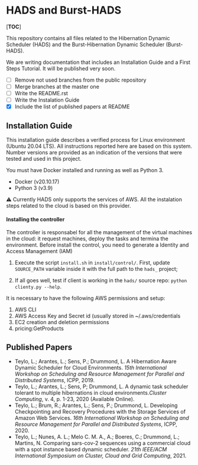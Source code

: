 # HADS and Burst-HADS

[__TOC__]

This repository contains all files related to the Hibernation Dynamic Scheduler (HADS) and the Burst-Hibernation Dynamic Scheduler (Burst-HADS).

We are writing documentation that includes an Installation Guide and a First Steps Tutorial. It will be published very soon.


- [ ] Remove not used branches from the public repository
- [ ] Merge branches at the master one
- [ ] Write the README.rst
- [ ] Write the Instalation Guide
- [x] Include the list of published papers at README

## Installation Guide

This installation guide describes a verified process for Linux environment (Ubuntu 20.04 LTS). All instructions reported here are based on this system. Number versions are provided as an indication of the versions that were tested and used in this project. 


You must have Docker installed and running as well as Python 3.

- Docker (v20.10.17)
- Python 3 (v3.9)

:warning: Currently HADS only supports the services of AWS. All the instalation steps related to the cloud is based on this provider.


#### Installing the controller

The controller is responsabel for all the management of the virtual machines in the cloud: it request machines, deploy the tasks and termina the environment. Before install the control, you need to generate a Identity and Access Management (IAM) 

1. Execute the script `install.sh`  in `install/control/`. First, update `SOURCE_PATH` variable inside it with the full path to the `hads_` project;

2. If all goes well, test if client is working in the `hads/` source repo: `python clienty.py --help`.


It is necessary to have the following AWS permissions and setup:

1. AWS CLI
2. AWS Access Key and Secret id (usually stored in ~/.aws/credentials
3. EC2 creation and deletion permissions
4. pricing:GetProducts

## Published Papers
-   Teylo, L.; Arantes, L.; Sens, P.; Drummond, L. A Hibernation Aware Dynamic Scheduler for Cloud Environments. _15th International Workshop on Scheduling and Resource Management for Parallel and Distributed Systems_, ICPP, 2019.
-   Teylo, L.; Arantes, L.; Sens, P; Drummond, L. A dynamic task scheduler tolerant to multiple hibernations in cloud environments._Cluster Computing_, v. 4, p. 1-23, 2020  (Available Online).
-   Teylo, L.; Brum, R.; Arantes, L.; Sens, P.; Drummond, L. Developing Checkpointing and Recovery Procedures with the Storage Services of Amazon Web Services.  _16th International Workshop on Scheduling and Resource Management for Parallel and Distributed Systems_, ICPP, 2020.
-   Teylo, L.; Nunes, A. L.; Melo C. M. A., A.; Boeres, C.;  Drummond, L.; Martins, N. Comparing sars-cov-2 sequences using a commercial cloud with a spot instance based dynamic scheduler.  _21th IEEE/ACM International Symposium on Cluster, Cloud and Grid Computing_, 2021.
